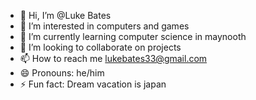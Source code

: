 - 👋 Hi, I’m @Luke Bates
- 👀 I’m interested in computers and games
- 🌱 I’m currently learning computer science in maynooth
- 💞️ I’m looking to collaborate on projects
- 📫 How to reach me lukebates33@gmail.com
- 😄 Pronouns: he/him
- ⚡ Fun fact: Dream vacation is japan

<!---
Lukebates33/Lukebates33 is a ✨ special ✨ repository because its `README.md` (this file) appears on your GitHub profile.
You can click the Preview link to take a look at your changes.
--->
